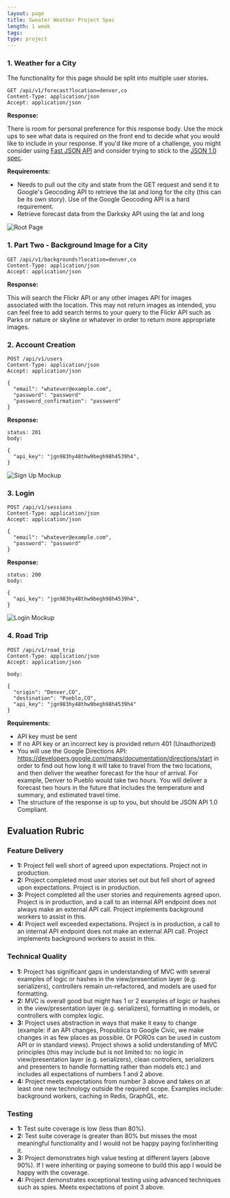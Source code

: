 ```yaml
---
layout: page
title: Sweater Weather Project Spec
length: 1 week
tags:
type: project
---
```


### 1. Weather for a City

The functionality for this page should be split into multiple user stories.

```
GET /api/v1/forecast?location=denver,co
Content-Type: application/json
Accept: application/json
```

**Response:**

There is room for personal preference for this response body. Use the mock ups to see what data is required on the front end to decide what you would like to include in your response. If you'd like more of a challenge, you might consider using [Fast JSON API](https://github.com/Netflix/fast_jsonapi) and consider trying to stick to the [JSON 1.0 spec](https://jsonapi.org/).

**Requirements:**

- Needs to pull out the city and state from the GET request and send it to Google's Geocoding API to retrieve the lat and long for the city (this can be its own story). Use of the Google Geocoding API is a hard requirement.
- Retrieve forecast data from the Darksky API using the lat and long

![Root Page](./images/sweater_weather/root.png)

### 1. Part Two - Background Image for a City

```
GET /api/v1/backgrounds?location=denver,co
Content-Type: application/json
Accept: application/json
```
**Response:**

This will search the Flickr API or any other images API for images associated with the location. This may not return images as intended, you can feel free to add search terms to your query to the Flickr API such as Parks or nature or skyline or whatever in order to return more appropriate images.


### 2. Account Creation

```
POST /api/v1/users
Content-Type: application/json
Accept: application/json

{
  "email": "whatever@example.com",
  "password": "password"
  "password_confirmation": "password"
}
```
**Response:**

```
status: 201
body:

{
  "api_key": "jgn983hy48thw9begh98h4539h4",
}
```

![Sign Up Mockup](./images/sweater_weather/sign_up.png)

### 3. Login

```
POST /api/v1/sessions
Content-Type: application/json
Accept: application/json

{
  "email": "whatever@example.com",
  "password": "password"
}
```

**Response:**

```
status: 200
body:

{
  "api_key": "jgn983hy48thw9begh98h4539h4",
}
```

![Login Mockup](./images/sweater_weather/login.png)

### 4. Road Trip

```
POST /api/v1/road_trip
Content-Type: application/json
Accept: application/json

body:

{
  "origin": "Denver,CO", 
  "destination": "Pueblo,CO",
  "api_key": "jgn983hy48thw9begh98h4539h4"
}
```

**Requirements:**

- API key must be sent
- If no API key or an incorrect key is provided return 401 (Unauthorized)
- You will use the Google Directions API:  https://developers.google.com/maps/documentation/directions/start
in order to find out how long it will take to travel from the two locations, and then deliver the weather forecast for the hour
of arrival. For example, Denver to Pueblo would take two hours. You will deliver a forecast two hours in the future that includes the temperature and summary, and estimated travel time.
- The structure of the response is up to you, but should be JSON API 1.0 Compliant.


## Evaluation Rubric

### Feature Delivery

* **1:** Project fell well short of agreed upon expectations. Project not in production.
* **2:** Project completed most user stories set out but fell short of agreed upon expectations. Project is in production.
* **3:** Project completed all the user stories and requirements agreed upon. Project is in production, and a call to an internal API endpoint does not always make an external API call. Project implements background workers to assist in this.
* **4:** Project well exceeded expectations. Project is in production, a call to an internal API endpoint does not make an external API call. Project implements background workers to assist in this.

### Technical Quality

* **1:**  Project has significant gaps in understanding of MVC with several examples of logic or hashes in the view/presentation layer (e.g. serializers), controllers remain un-refactored, and models are used for formatting.
* **2:**  MVC is overall good but might has 1 or 2 examples of logic or hashes in the view/presentation layer (e.g. serializers), formatting in models, or controllers with complex logic.
* **3:**  Project uses abstraction in ways that make it easy to change (example: if an API changes, Propublica to Google Civic, we make changes in as few places as possible. Or POROs can be used in custom API or in standard views). Project shows a solid understanding of MVC principles (this may include but is not limited to: no logic in view/presentation layer (e.g. serializers), clean controllers, serializers and presenters to handle formatting rather than models etc.) and includes all expectations of numbers 1 and 2 above.
* **4:**  Project meets expectations from number 3 above and takes on at least one new technology outside the required scope. Examples include: background workers, caching in Redis, GraphQL, etc.

### Testing

* **1:** Test suite coverage is low (less than 80%).
* **2:** Test suite coverage is greater than 80% but misses the most meaningful functionality and I would not be happy paying for/inheriting it.
* **3:** Project demonstrates high value testing at different layers (above 90%). If I were inheriting or paying someone to build this app I would be happy with the coverage.
* **4:** Project demonstrates exceptional testing using advanced techniques such as spies. Meets expectations of point 3 above.
